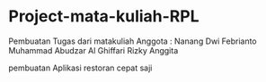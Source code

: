 # Project-mata-kuliah-RPL
Pembuatan Tugas dari matakuliah 
Anggota :
  Nanang Dwi Febrianto
  Muhammad Abudzar Al Ghiffari
  Rizky Anggita

pembuatan Aplikasi restoran cepat saji
